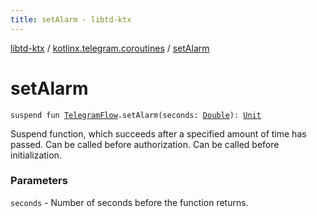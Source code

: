 ```yaml
---
title: setAlarm - libtd-ktx
---
```


[libtd-ktx](../index.html) / [kotlinx.telegram.coroutines](index.html) / [setAlarm](./set-alarm.html)

# setAlarm

`suspend fun `[`TelegramFlow`](../kotlinx.telegram.core/-telegram-flow/index.html)`.setAlarm(seconds: `[`Double`](https://kotlinlang.org/api/latest/jvm/stdlib/kotlin/-double/index.html)`): `[`Unit`](https://kotlinlang.org/api/latest/jvm/stdlib/kotlin/-unit/index.html)

Suspend function, which succeeds after a specified amount of time has passed. Can be called
before authorization. Can be called before initialization.

### Parameters

`seconds` - Number of seconds before the function returns.